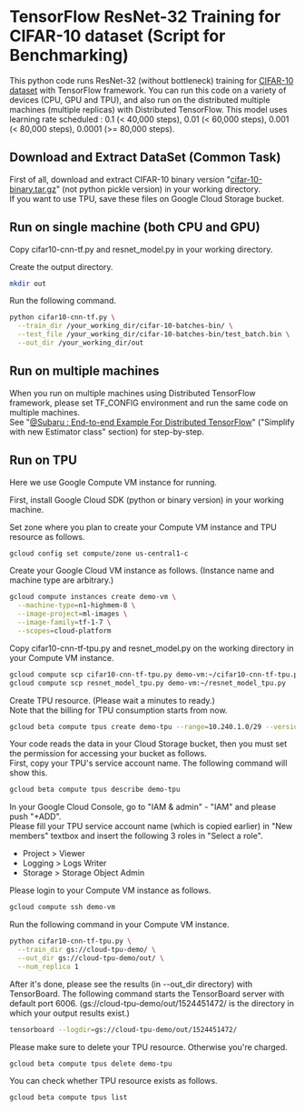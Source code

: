 # TensorFlow ResNet-32 Training for CIFAR-10 dataset (Script for Benchmarking)

This python code runs ResNet-32 (without bottleneck) training for [CIFAR-10 dataset](http://www.cs.toronto.edu/~kriz/cifar.html) with TensorFlow framework.
You can run this code on a variety of devices (CPU, GPU and TPU), and also run on the distributed multiple machines (multiple replicas) with Distributed TensorFlow.
This model uses learning rate scheduled : 0.1 (< 40,000 steps), 0.01 (< 60,000 steps), 0.001 (< 80,000 steps), 0.0001 (>= 80,000 steps).

## Download and Extract DataSet (Common Task)

First of all, download and extract CIFAR-10 binary version "[cifar-10-binary.tar.gz](http://www.cs.toronto.edu/~kriz/cifar-10-binary.tar.gz)" (not python pickle version) in your working directory.    
If you want to use TPU, save these files on Google Cloud Storage bucket.

## Run on single machine (both CPU and GPU)

Copy cifar10-cnn-tf.py and resnet_model.py in your working directory.

Create the output directory.

```bash
mkdir out
```

Run the following command.

```bash
python cifar10-cnn-tf.py \
  --train_dir /your_working_dir/cifar-10-batches-bin/ \
  --test_file /your_working_dir/cifar-10-batches-bin/test_batch.bin \
  --out_dir /your_working_dir/out
```

## Run on multiple machines

When you run on multiple machines using Distributed TensorFlow framework, please set TF_CONFIG environment and run the same code on multiple machines.    
See "[@Subaru : End-to-end Example For Distributed TensorFlow](https://netweblog.wordpress.com/2018/04/10/distributed-tensorflow-sample-code-and-how-it-works/)" ("Simplify with new Estimator class" section) for step-by-step.

## Run on TPU

Here we use Google Compute VM instance for running.

First, install Google Cloud SDK (python or binary version) in your working machine.

Set zone where you plan to create your Compute VM instance and TPU resource as follows.

```bash
gcloud config set compute/zone us-central1-c
```

Create your Google Cloud VM instance as follows. (Instance name and machine type are arbitrary.)

```bash
gcloud compute instances create demo-vm \
  --machine-type=n1-highmem-8 \
  --image-project=ml-images \
  --image-family=tf-1-7 \
  --scopes=cloud-platform
```

Copy cifar10-cnn-tf-tpu.py and resnet_model.py on the working directory in your Compute VM instance.

```bash
gcloud compute scp cifar10-cnn-tf-tpu.py demo-vm:~/cifar10-cnn-tf-tpu.py
gcloud compute scp resnet_model_tpu.py demo-vm:~/resnet_model_tpu.py
```

Create TPU resource. (Please wait a minutes to ready.)    
Note that the billing for TPU consumption starts from now.

```bash
gcloud beta compute tpus create demo-tpu --range=10.240.1.0/29 --version=1.7
```

Your code reads the data in your Cloud Storage bucket, then you must set the permission for accessing your bucket as follows.    
First, copy your TPU's service account name. The following command will show this.

```bash
gcloud beta compute tpus describe demo-tpu
```

In your Google Cloud Console, go to "IAM & admin" - "IAM" and please push "+ADD".    
Please fill your TPU service account name (which is copied earlier) in "New members" textbox and insert the following 3 roles in "Select a role".

- Project > Viewer
- Logging > Logs Writer
- Storage > Storage Object Admin

Please login to your Compute VM instance as follows.

```bash
gcloud compute ssh demo-vm
```

Run the following command in your Compute VM instance.

```bash
python cifar10-cnn-tf-tpu.py \
  --train_dir gs://cloud-tpu-demo/ \
  --out_dir gs://cloud-tpu-demo/out/ \
  --num_replica 1
```

After it's done, please see the results (in --out_dir directory) with TensorBoard. The following command starts the TensorBoard server with default port 6006. (gs://cloud-tpu-demo/out/1524451472/ is the directory in which your output results exist.)

```bash
tensorboard --logdir=gs://cloud-tpu-demo/out/1524451472/
```

Please make sure to delete your TPU resource. Otherwise you're charged.

```bash
gcloud beta compute tpus delete demo-tpu
```

You can check whether TPU resource exists as follows.

```bash
gcloud beta compute tpus list
```
